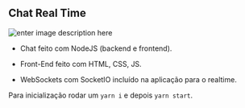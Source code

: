 ## Chat Real Time

![enter image description here](https://i.ibb.co/LvR1r7V/image.png)

 - Chat feito com NodeJS (backend e frontend).

- Front-End feito com HTML, CSS, JS.

- WebSockets com SocketIO incluído na aplicação para o realtime.

Para inicialização rodar um `yarn i`  e depois `yarn start`.